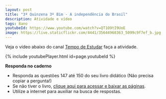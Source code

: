 ```yaml
---
layout: post
title: "3ª Quinzena 3º Bim - A independência do Brasil"
description: Atividade e vídeo
tags: 8ano
youtubeId: https://www.youtube.com/watch?v=QT1O9tI9UoE 
image: https://live.staticflickr.com/4441/35644968363_5099c9f7ef_b.jpg
---
```


Veja o vídeo abaixo do canal [Tempo de Estudar](https://www.youtube.com/watch?v=QT1O9tI9UoE) faça a atividade. 

{% include youtubePlayer.html id=page.youtubeId %}

**Responda no caderno**

- Responda as questões 147 até 150 do seu livro didático (Não precisa copiar a pergunta!)
- Se não tiver o livro, [clique aqui para acessar e baixar as páginas](https://drive.google.com/drive/folders/1BSHsPlY7IKw6hNv_iCMzR3YRKfq6WLwL?usp=sharing).
- Utilize a internet para auxiliar na busca de respostas.

